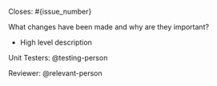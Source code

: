 Closes: #{issue_number}

What changes have been made and why are they important?

- High level description

Unit Testers: @testing-person

Reviewer: @relevant-person
